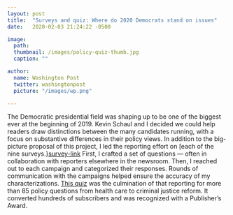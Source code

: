 ```yaml
---
layout: post
title:  "Surveys and quiz: Where do 2020 Democrats stand on issues"
date:   2020-02-03 21:24:22 -0500

image:
  path:
  thumbnail: /images/policy-quiz-thumb.jpg
  caption: ""

author:
  name: Washington Post
  twitter: washingtonpost
  picture: "/images/wp.png"

---
```


The Democratic presidential field was shaping up to be one of the biggest ever at the beginning of 2019. Kevin Schaul and I decided we could help readers draw distinctions between the many candidates running, with a focus on substantive differences in their policy views. In addition to the big-picture proposal of this project, I led the reporting effort on [each of the nine surveys.}[survey-link] First, I crafted a set of questions — often in collaboration with reporters elsewhere in the newsroom. Then, I reached out to each campaign and categorized their responses. Rounds of communication with the campaigns helped ensure the accuracy of my characterizations. [This quiz][project-link] was the culmination of that reporting for more than 85 policy questions from health care to criminal justice reform. It converted hundreds of subscribers and was recognized with a Publisher’s Award.


[project-link]: https://www.washingtonpost.com/graphics/politics/policy-2020/quiz-which-candidate-agrees-with-me/
[survey-link]: https://www.washingtonpost.com/graphics/politics/policy-2020/climate-change/
